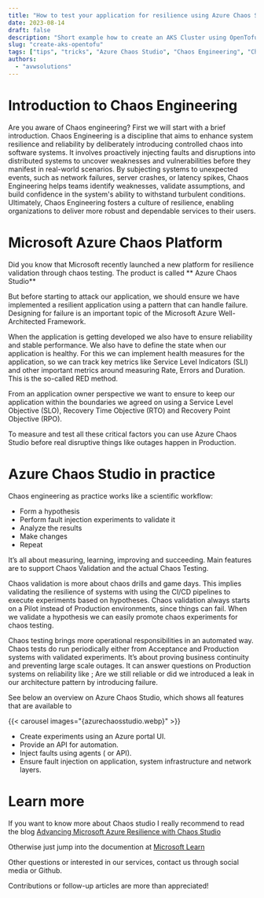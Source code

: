 ```yaml
---
title: "How to test your application for resilience using Azure Chaos Studio"
date: 2023-08-14
draft: false
description: "Short example how to create an AKS Cluster using OpenTofu."
slug: "create-aks-opentofu"
tags: ["tips", "tricks", "Azure Chaos Studio", "Chaos Engineering", "Chaos", "Resilience", "Testing", "Validation" , "Continuous Testing", "automation" ]
authors:
  - "avwsolutions"
---
```


# Introduction to Chaos Engineering

Are you aware of Chaos engineering? First we will start with a brief introduction. Chaos Engineering is a discipline that aims to enhance system resilience and reliability by deliberately introducing controlled chaos into software systems. It involves proactively injecting faults and disruptions into distributed systems to uncover weaknesses and vulnerabilities before they manifest in real-world scenarios. By subjecting systems to unexpected events, such as network failures, server crashes, or latency spikes, Chaos Engineering helps teams identify weaknesses, validate assumptions, and build confidence in the system's ability to withstand turbulent conditions. Ultimately, Chaos Engineering fosters a culture of resilience, enabling organizations to deliver more robust and dependable services to their users.

# Microsoft Azure Chaos Platform

Did you know that Microsoft recently launched a new platform for resilience validation through chaos testing. The product is called **  Azure Chaos Studio** 

But before starting to attack our application, we should ensure we have implemented a resilient application using a pattern that can handle failure. Designing for failure is an important topic of the Microsoft Azure Well-Architected Framework. 

When the application is getting developed we also have to ensure reliability and stable performance. We also have to define the state when our application is healthy. For this we can implement health measures for the application, so we can track key metrics like Service Level Indicators (SLI) and other important metrics around measuring Rate, Errors and Duration. This is the so-called RED method.

From an application owner perspective we want to ensure to keep our application within the boundaries we agreed on using a Service Level Objective (SLO), Recovery Time Objective (RTO) and Recovery Point Objective (RPO).

To measure and test all these critical factors you can use Azure Chaos Studio before real disruptive things like outages happen in Production.

# Azure Chaos Studio in practice

Chaos engineering as practice works like a scientific workflow:

- Form a hypothesis
- Perform fault injection experiments to validate it
- Analyze the results
- Make changes
- Repeat

It’s all about measuring, learning, improving and succeeding.  Main features are to support Chaos Validation and the actual Chaos Testing. 

Chaos validation is more about chaos drills and game days. This implies validating the resilience of systems with using the CI/CD pipelines to execute experiments based on hypotheses.  Chaos validation always starts on a Pilot instead of Production environments, since things can fail. When we validate a hypothesis we can easily promote chaos experiments for chaos testing. 

Chaos testing brings more operational responsibilities in an automated way. Chaos tests do run periodically either from Acceptance and Production systems with validated experiments. It’s about proving business continuity and preventing large scale outages. It can answer questions on Production systems on reliability like ; Are we still reliable or did we introduced a leak in our architecture pattern by introducing failure.

See below an overview on Azure Chaos Studio, which shows all features that are available to 

{{< carousel images="{azurechaosstudio.webp}" >}}

- Create experiments using an Azure portal UI.
- Provide an API for automation.
- Inject faults using agents ( or API).
- Ensure fault injection on application, system infrastructure and network layers.

# Learn more

If you want to know more about Chaos studio I really recommend to read the blog [Advancing Microsoft Azure Resilience with Chaos Studio](https://azure.microsoft.com/en-us/blog/advancing-microsoft-azure-resilience-with-chaos-studio/)

Otherwise just jump into the documention at [Microsoft Learn](https://learn.microsoft.com/us-us/azure/chaos-studio/)

Other questions or interested in our services, contact us through social media or Github.

Contributions or follow-up articles are more than appreciated!